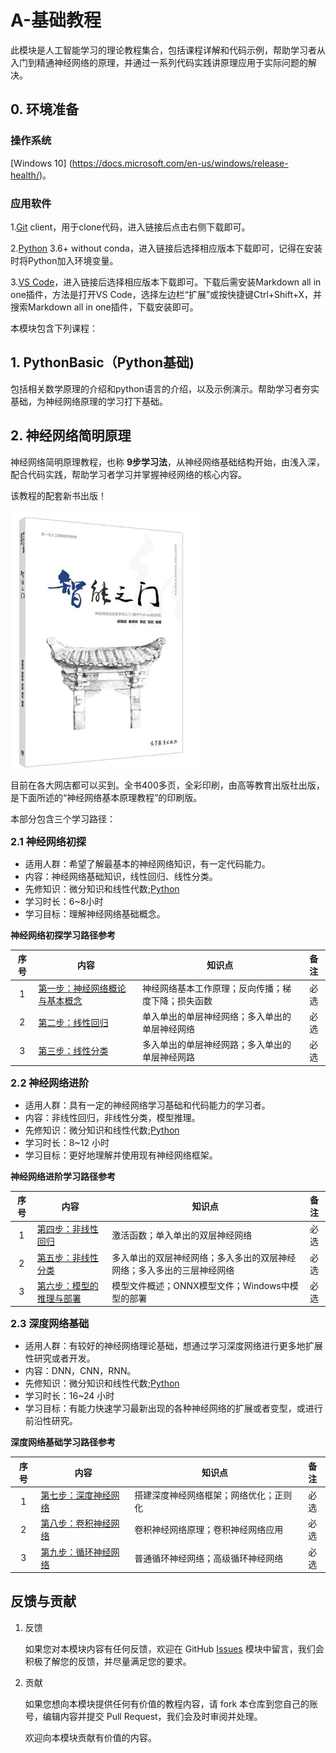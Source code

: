 # A-基础教程

此模块是人工智能学习的理论教程集合，包括课程详解和代码示例，帮助学习者从入门到精通神经网络的原理，并通过一系列代码实践讲原理应用于实际问题的解决。

## 0. 环境准备

### 操作系统

[Windows 10] (https://docs.microsoft.com/en-us/windows/release-health/)。

### 应用软件

1.[Git](https://git-scm.com/) client，用于clone代码，进入链接后点击右侧下载即可。

2.[Python](https://www.python.org/downloads/) 3.6+ without conda，进入链接后选择相应版本下载即可，记得在安装时将Python加入环境变量。

3.[VS Code](https://code.visualstudio.com/)，进入链接后选择相应版本下载即可。下载后需安装Markdown all in one插件，方法是打开VS Code，选择左边栏“扩展”或按快捷键Ctrl+Shift+X，并搜索Markdown all in one插件，下载安装即可。

本模块包含下列课程：

## 1. PythonBasic（Python基础)

包括相关数学原理的介绍和python语言的介绍，以及示例演示。帮助学习者夯实基础，为神经网络原理的学习打下基础。


## 2. 神经网络简明原理

神经网络简明原理教程，也称 **9步学习法**，从神经网络基础结构开始，由浅入深，配合代码实践，帮助学习者学习并掌握神经网络的核心内容。

该教程的配套新书出版！

<img src="./A2-神经网络基本原理/img/cover.png" width=300/>

目前在各大网店都可以买到。全书400多页，全彩印刷，由高等教育出版社出版，是下面所述的“神经网络基本原理教程”的印刷版。

本部分包含三个学习路径：

**<font size=3>2.1 神经网络初探</font>**

- 适用人群：希望了解最基本的神经网络知识，有一定代码能力。
- 内容：神经网络基础知识，线性回归、线性分类。
- 先修知识：微分知识和线性代数;[Python](https://docs.python.org/zh-cn/3/tutorial/index.html)
- 学习时长：6~8小时
- 学习目标：理解神经网络基础概念。

**神经网络初探学习路径参考**

序号|内容|知识点|备注
:--:|-----------|-----------|:---:
1|[第一步：神经网络概论与基本概念](https://aka.ms/step1)| 神经网络基本工作原理；反向传播；梯度下降；损失函数|必选
2|[第二步：线性回归](https://aka.ms/step2)|单入单出的单层神经网络；多入单出的单层神经网络|必选
3|[第三步：线性分类](https://aka.ms/step3)|多入单出的单层神经网路；多入单出的单层神经网路|必选


**<font size=3>2.2 神经网络进阶</font>**

- 适用人群：具有一定的神经网络学习基础和代码能力的学习者。
- 内容：非线性回归，非线性分类，模型推理。
- 先修知识：微分知识和线性代数;[Python](https://docs.python.org/zh-cn/3/tutorial/index.html)
- 学习时长：8~12 小时
- 学习目标：更好地理解并使用现有神经网络框架。

**神经网络进阶学习路径参考**

序号|内容|知识点|备注
:--:|-----------|-----------|:---:
1|[第四步：非线性回归](https://aka.ms/step4)| 激活函数；单入单出的双层神经网络|必选
2|[第五步：非线性分类](https://aka.ms/step5)|多入单出的双层神经网络；多入多出的双层神经网络；多入多出的三层神经网络|必选
3|[第六步：模型的推理与部署](https://aka.ms/step6)|模型文件概述；ONNX模型文件；Windows中模型的部署|必选


**<font size=3>2.3 深度网络基础</font>**

- 适用人群：有较好的神经网络理论基础，想通过学习深度网络进行更多地扩展性研究或者开发。
- 内容：DNN，CNN，RNN。
- 先修知识：微分知识和线性代数;[Python](https://docs.python.org/zh-cn/3/tutorial/index.html)
- 学习时长：16~24 小时
- 学习目标：有能力快速学习最新出现的各种神经网络的扩展或者变型，或进行前沿性研究。

**深度网络基础学习路径参考**

序号|内容|知识点|备注
:--:|-----------|-----------|:---:
1|[第七步：深度神经网络](https://aka.ms/step7)| 搭建深度神经网络框架；网络优化；正则化|必选
2|[第八步：卷积神经网络](https://aka.ms/step8)|卷积神经网络原理；卷积神经网络应用|必选
3|[第九步：循环神经网络](https://aka.ms/step9)|普通循环神经网络；高级循环神经网络|必选



## 反馈与贡献

1. 反馈

    如果您对本模块内容有任何反馈，欢迎在 GitHub [Issues](https://github.com/microsoft/ai-edu/issues) 模块中留言，我们会积极了解您的反馈，并尽量满足您的要求。

2. 贡献

    如果您想向本模块提供任何有价值的教程内容，请 fork 本仓库到您自己的账号，编辑内容并提交 Pull Request，我们会及时审阅并处理。

    欢迎向本模块贡献有价值的内容。
